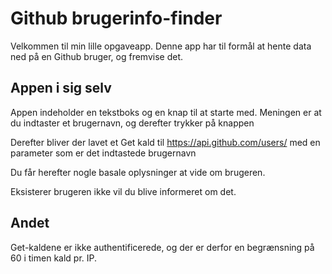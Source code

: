 # Github brugerinfo-finder

Velkommen til min lille opgaveapp. Denne app har til formål at hente data ned på en Github bruger, og fremvise det.

## Appen i sig selv

Appen indeholder en tekstboks og en knap til at starte med. Meningen er at du indtaster et brugernavn, og derefter trykker på knappen

Derefter bliver der lavet et Get kald til https://api.github.com/users/ med en parameter som er det indtastede brugernavn

Du får herefter nogle basale oplysninger at vide om brugeren.

Eksisterer brugeren ikke vil du blive informeret om det.

## Andet

Get-kaldene er ikke authentificerede, og der er derfor en begrænsning på 60 i timen kald pr. IP.